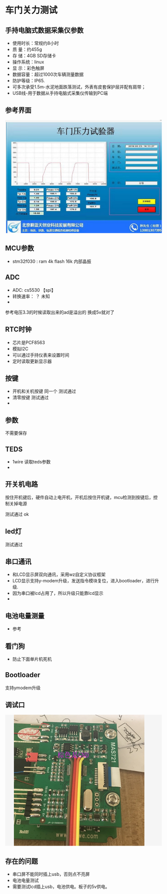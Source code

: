 # 车门关力测试

## 手持电脑式数据采集仪参数
* 使用时长：常规约8小时
* 质    量：约455g
* 存    储：4GB SD存储卡
* 操作系统：linux
* 显    示：彩色触屏
*  数据容量：超过1000次车辆测量数据
* 防护等级：IP65.
* 可多次承受1.5m-水泥地面跌落测试，外表有皮套保护层并配有肩带；
*  USB线-用于数据从手持电脑式采集仪传输到PC端

## 参考界面

![参考图片](_v_images/20190319191921677_20876.png)

## MCU参数

* stm32f030 : ram 4k flash 16k 内部晶振

## ADC

* ADC: cs5530 【spi】
* 转换速率： ？ 未知
* 
参考电压3.3的时候读取出来的ad是溢出的
换成5v就对了

## RTC时钟

* 芯片是PCF8563
* 模拟I2C
* 可以通过手持仪表来设置时间
* 定时读取更新显示器


## 按键
* 开机和关机按键 同一个 测试通过
* 清零按键 测试通过
* 
## 参数
不需要保存

## TEDS

* 1wire 读取teds参数
* 
## 开关机电路

按住开机键后，硬件自动上电开机，开机后按住开机键，mcu检测到按键后，控制关掉电源

测试通过 ok


## led灯
测试通过


## 串口通讯

* 和LCD显示屏双向通讯，采用wz自定义协议框架
* LCD显示支持y-modem升级，发送指令模块复位，进入bootloader，进行升级.
* 因为串口被lcd占用了，所以升级只能靠lcd显示
* 
## 电池电量测量

* 参考

## 看门狗

* 防止下面单片机死机


## Bootloader

支持ymodem升级


## 调试口

![](_v_images/20190408154551755_11354.png)

## 存在的问题

* 串口屏不能同时插上usb，否则点不亮屏
* 电池电量测试
* 需要测试lcd插上usb，电池供电。板子的5v供电。